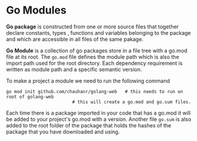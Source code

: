 # Go Modules

**Go package** is constructed from one or more source files that together declare constants, types ,
functions and variables belonging to the package and which are accessible in all files of the same
pakage. 

**Go Module** is a collection of go packages store in a file tree with a go.mod file at its root.
The `go.mod` file defines the module path which is also the import path used for the root directory. 
Each dependency requirement is written as module path and a specific semantic version. 

To make a project a module we need to run the following command 
```
go mod init github.com/chauhanr/golang-web   # this needs to run on root of golang-web 
					     # this will create a go.mod and go.sum files. 
```

Each time there is a package imported in your code that has a go.mod it will be added to your
project's go.mod with a version. Another file `go.sum` is also added to the root folder of the
package that holds the hashes of the package that you have downloaded and using. 




